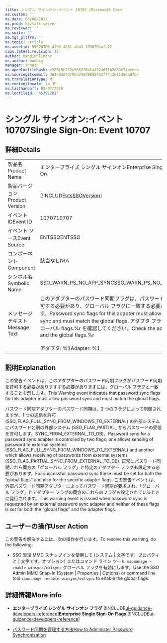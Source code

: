 ```yaml
---
title: シングル サインオン:イベント 10707 |Microsoft Docs
ms.custom: ''
ms.date: 06/08/2017
ms.prod: biztalk-server
ms.reviewer: ''
ms.suite: ''
ms.tgt_pltfrm: ''
ms.topic: article
ms.assetid: 59629786-4f98-4861-aba3-153670bafc12
caps.latest.revision: 11
author: MandiOhlinger
ms.author: mandia
manager: anneta
ms.openlocfilehash: e323f9b712e566278bf43224611b2d39e74dcecb
ms.sourcegitcommit: 381e83d43796a345488d54b3f7413e11d56ad7be
ms.translationtype: MT
ms.contentlocale: ja-JP
ms.lasthandoff: 05/07/2019
ms.locfileid: "65397281"
---
```

# <a name="single-sign-on-event-10707"></a><span data-ttu-id="224ad-102">シングル サインオン:イベント 10707</span><span class="sxs-lookup"><span data-stu-id="224ad-102">Single Sign-On: Event 10707</span></span>
## <a name="details"></a><span data-ttu-id="224ad-103">詳細</span><span class="sxs-lookup"><span data-stu-id="224ad-103">Details</span></span>  

|                 |                                                                                                                                                                        |
|-----------------|------------------------------------------------------------------------------------------------------------------------------------------------------------------------|
|  <span data-ttu-id="224ad-104">製品名</span><span class="sxs-lookup"><span data-stu-id="224ad-104">Product Name</span></span>   |                                                                       <span data-ttu-id="224ad-105">エンタープライズ シングル サインオン</span><span class="sxs-lookup"><span data-stu-id="224ad-105">Enterprise Single Sign-On</span></span>                                                                        |
| <span data-ttu-id="224ad-106">製品バージョン</span><span class="sxs-lookup"><span data-stu-id="224ad-106">Product Version</span></span> |                                                       [!INCLUDE[btsSSOVersion](../includes/btsssoversion-md.md)]                                                       |
|    <span data-ttu-id="224ad-107">イベント ID</span><span class="sxs-lookup"><span data-stu-id="224ad-107">Event ID</span></span>     |                                                                                 <span data-ttu-id="224ad-108">10707</span><span class="sxs-lookup"><span data-stu-id="224ad-108">10707</span></span>                                                                                  |
|  <span data-ttu-id="224ad-109">イベント ソース</span><span class="sxs-lookup"><span data-stu-id="224ad-109">Event Source</span></span>   |                                                                                 <span data-ttu-id="224ad-110">ENTSSO</span><span class="sxs-lookup"><span data-stu-id="224ad-110">ENTSSO</span></span>                                                                                 |
|    <span data-ttu-id="224ad-111">コンポーネント</span><span class="sxs-lookup"><span data-stu-id="224ad-111">Component</span></span>    |                                                                                  <span data-ttu-id="224ad-112">該当なし</span><span class="sxs-lookup"><span data-stu-id="224ad-112">N\A</span></span>                                                                                   |
|  <span data-ttu-id="224ad-113">シンボル名</span><span class="sxs-lookup"><span data-stu-id="224ad-113">Symbolic Name</span></span>  |                                                                        <span data-ttu-id="224ad-114">SSO_WARN_PS_NO_APP_SYNC</span><span class="sxs-lookup"><span data-stu-id="224ad-114">SSO_WARN_PS_NO_APP_SYNC</span></span>                                                                         |
|  <span data-ttu-id="224ad-115">メッセージ テキスト</span><span class="sxs-lookup"><span data-stu-id="224ad-115">Message Text</span></span>   | <span data-ttu-id="224ad-116">このアダプターのパスワード同期フラグは、パスワード同期を許可する必要があり、グローバル フラグに一致する必要があります。</span><span class="sxs-lookup"><span data-stu-id="224ad-116">Password sync flags for this adapter must allow password sync and must match the global flags.</span></span> <span data-ttu-id="224ad-117">アダプタ フラグおよびグローバル flags.%r を確認してください。</span><span class="sxs-lookup"><span data-stu-id="224ad-117">Check the adapter flags and the global flags.%r</span></span><br /><br /> <span data-ttu-id="224ad-118">アダプタ: %1</span><span class="sxs-lookup"><span data-stu-id="224ad-118">Adapter: %1</span></span> |

## <a name="explanation"></a><span data-ttu-id="224ad-119">説明</span><span class="sxs-lookup"><span data-stu-id="224ad-119">Explanation</span></span>  
 <span data-ttu-id="224ad-120">この警告イベントは、このアダプターのパスワード同期フラグがパスワード同期を許可する必要がありますする必要がありますには、グローバル フラグと一致することを示します。</span><span class="sxs-lookup"><span data-stu-id="224ad-120">This Warning event indicates that password sync flags for this adapter must allow password sync and must match the global flags.</span></span>  

 <span data-ttu-id="224ad-121">パスワード同期アダプターのパスワード同期は、2 つのフラグによって制御されますが、1 つの送信を許可 (SSO_FLAG_FULL_SYNC_FROM_WINDOWS_TO_EXTERNAL) の外部システムにパスワードと別の外部システム (SSO_FLAG_PARTIAL_ からパスワードの受信を許可します。SYNC_FROM_EXTERNAL_TO_DB)。</span><span class="sxs-lookup"><span data-stu-id="224ad-121">Password sync for a password sync adapter is controlled by two flags, one allows sending of password to external systems (SSO_FLAG_FULL_SYNC_FROM_WINDOWS_TO_EXTERNAL) and another which allows receiving of passwords from external systems (SSO_FLAG_PARTIAL_SYNC_FROM_EXTERNAL_TO_DB).</span></span> <span data-ttu-id="224ad-122">正常にパスワード同期これら両方の「グローバル フラグ」と特定のアダプター フラグも設定する必要があります。</span><span class="sxs-lookup"><span data-stu-id="224ad-122">For successfull password sync these must be set for both the “global flags” and also for the specific adapter flags.</span></span> <span data-ttu-id="224ad-123">この警告イベントは、外部パスワード同期アダプターによってパスワード同期が要求され、「グローバル フラグ」とアダプター フラグの両方のこれらのフラグも設定されているときに発行されます。</span><span class="sxs-lookup"><span data-stu-id="224ad-123">This warning event is issued when password sync is requested by an external password sync adapter and neither of these flags is set for both the “global flags” and the adapter flags.</span></span>  

## <a name="user-action"></a><span data-ttu-id="224ad-124">ユーザーの操作</span><span class="sxs-lookup"><span data-stu-id="224ad-124">User Action</span></span>  
 <span data-ttu-id="224ad-125">この警告を解決するには、次の操作を行います。</span><span class="sxs-lookup"><span data-stu-id="224ad-125">To resolve this warning, do the following:</span></span>  

-   <span data-ttu-id="224ad-126">SSO 管理 MMC スナップインを使用して (システム &#124; 文字です。プロパティと &#124; 文字です。オプション) またはコマンド ライン ツール  `ssomanage –enable winsync/extsync` グローバル フラグを有効にします。</span><span class="sxs-lookup"><span data-stu-id="224ad-126">Use the SSO Admin MMC Snap-In (System &#124; Properties &#124; Options) or command line tool  `ssomanage –enable winsync/extsync` to enable the global flags.</span></span>  

## <a name="more-info"></a><span data-ttu-id="224ad-127">詳細情報</span><span class="sxs-lookup"><span data-stu-id="224ad-127">More info</span></span>

- <span data-ttu-id="224ad-128">**エンタープライズ シングル サインオン フラグ** [!INCLUDE[ui-guidance-developers-reference](../includes/ui-guidance-developers-reference.md)]</span><span class="sxs-lookup"><span data-stu-id="224ad-128">**Enterprise Single Sign-On Flags** [!INCLUDE[ui-guidance-developers-reference](../includes/ui-guidance-developers-reference.md)]</span></span>  

- [<span data-ttu-id="224ad-129">パスワード同期を管理する方法</span><span class="sxs-lookup"><span data-stu-id="224ad-129">How to Administer Password Synchronization</span></span>](../core/how-to-administer-password-synchronization.md)
